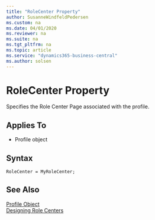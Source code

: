 ```yaml
---
title: "RoleCenter Property"
author: SusanneWindfeldPedersen
ms.custom: na
ms.date: 04/01/2020
ms.reviewer: na
ms.suite: na
ms.tgt_pltfrm: na
ms.topic: article
ms.service: "dynamics365-business-central"
ms.author: solsen
---
```


# RoleCenter Property
Specifies the Role Center Page associated with the profile.
  
## Applies To  
  
- Profile object  

## Syntax
```
RoleCenter = MyRoleCenter;
```

## See Also  
[Profile Object](../devenv-profile-object.md)  
[Designing Role Centers](../devenv-designing-role-centers.md)